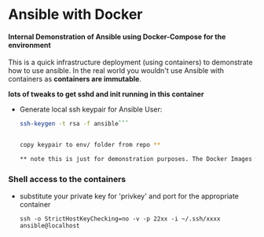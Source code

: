 # Ansible with Docker


#### Internal Demonstration of Ansible using Docker-Compose for the environment  

This is a quick infrastructure deployment (using containers) to demonstrate how to use ansible. In the real world you wouldn't use Ansible with containers as **containers are immutable**. 

**lots of tweaks to get sshd and init running in this container**

* Generate local ssh keypair for Ansible User:

    ```bash
    ssh-keygen -t rsa -f ansible```
    
    
    copy keypair to env/ folder from repo **
    
    ** note this is just for demonstration purposes. The Docker Images will be built with the keypair included. This is never done in the real world.    
    ```
    
### Shell access to the containers
* substitute your private key for 'privkey' and port for the appropriate container

	```ssh -o StrictHostKeyChecking=no -v -p 22xx -i ~/.ssh/xxxx ansible@localhost```
